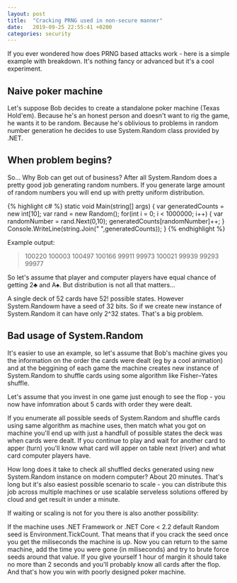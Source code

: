 ```yaml
---
layout: post
title:  "Cracking PRNG used in non-secure manner"
date:   2019-09-25 22:55:41 +0200
categories: security
---
```

If you ever wondered how does PRNG based attacks work - here is a simple example with breakdown. It's nothing fancy or advanced but it's a cool experiment.

## Naive poker machine
Let's suppose Bob decides to create a standalone poker machine (Texas Hold'em). Because he's an honest person and doesn't want to rig the game, he wants it to be random. Because he's oblivious to problems in random number generation he decides to use System.Random class provided by .NET.

## When problem begins?
So... Why Bob can get out of business? After all System.Random does a pretty good job generating random numbers. If you generate large amount of random numbers you will end up with pretty uniform distribution.

{% highlight c# %}
static void Main(string[] args)
{
    var generatedCounts = new int[10];
    var rand = new Random();
    for(int i = 0; i < 1000000; i++)
    {
        var randomNumber = rand.Next(0,10);
        generatedCounts[randomNumber]++;
    }
    Console.WriteLine(string.Join(" ",generatedCounts));
}
{% endhighlight %}


Example output:

>100220 100003 100497 100166 99911 99973 100021 99939 99293 99977

So let's assume that player and computer players have equal chance of getting 2♣ and A♠️. But distribution is not all that matters...

A single deck of 52 cards have 52! possible states. However System.Randowm have a seed of 32 bits. So if we create new instance of System.Random it can have only 2^32 states. That's a big problem.

## Bad usage of System.Random

It's easier to use an example, so let's assume that Bob's machine gives you the information on the order the cards were dealt (eg by a cool animation) and at the beggining of each game the machine creates new instance of System.Random to shuffle cards using some algorithm like Fisher–Yates shuffle.

Let's assume that you invest in one game just enough to see the flop - you now have infomration about 5 cards with order they were dealt. 

If you enumerate all possible seeds of System.Random and shuffle cards using same algorithm as machine uses, then match what you got on machine you'll end up with just a handfull of possible states the deck was when cards were dealt. If you continue to play and wait for another card to apper (turn) you'll know what card will apper on table next (river) and what card computer players have.

How long does it take to check all shuffled decks generated using new System.Random instance on modern computer? About 20 minutes. That's long but it's also easiest possible scenario to scale - you can distribute this job across multiple machines or use scalable serveless solutions offered by cloud and get result in under a minute.

If waiting or scaling is not for you there is also another possibility:

If the machine uses .NET Framework or .NET Core < 2.2 default Random seed is Environment.TickCount. That means that if you crack the seed once you get the miliseconds the machine is up. Now you can return to the same machine, add the time you were gone (in miliseconds) and try to brute force seeds around that value. If you give yourself 1 hour of margin it should take no more than 2 seconds and you'll probably know all cards after the flop. And that's how you win with poorly designed poker machine.